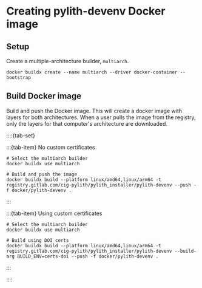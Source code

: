 # Creating pylith-devenv Docker image

## Setup

Create a multiple-architecture builder, `multiarch`.

```{code-block} bash
docker buildx create --name multiarch --driver docker-container --bootstrap
```

## Build Docker image

Build and push the Docker image.
This will create a docker image with layers for both architectures.
When a user pulls the image from the registry, only the layers for that computer's architecture are downloaded.

::::{tab-set}

:::{tab-item} No custom certificates

```{code-block} bash
# Select the multiarch builder
docker buildx use multiarch

# Build and push the image
docker buildx build --platform linux/amd64,linux/arm64 -t registry.gitlab.com/cig-pylith/pylith_installer/pylith-devenv --push -f docker/pylith-devenv .
```

:::

:::{tab-item} Using custom certificates

```{code-block} bash
# Select the multiarch builder
docker buildx use multiarch

# Build using DOI certs
docker buildx build --platform linux/amd64,linux/arm64 -t registry.gitlab.com/cig-pylith/pylith_installer/pylith-devenv --build-arg BUILD_ENV=certs-doi --push -f docker/pylith-devenv .
```

:::

::::